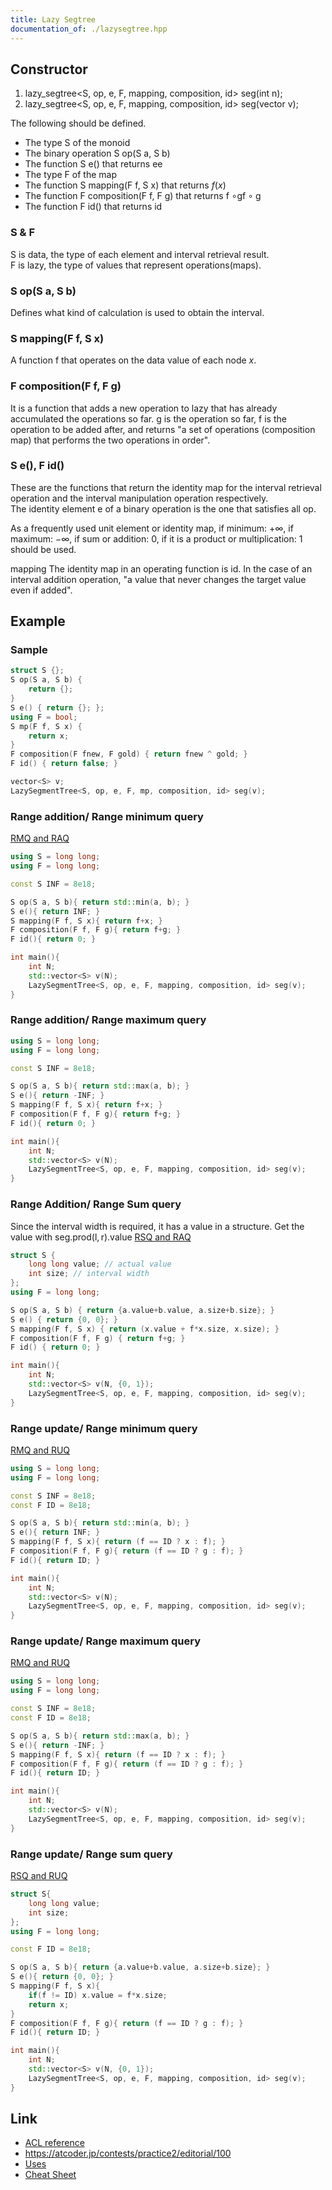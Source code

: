 ```yaml
---
title: Lazy Segtree
documentation_of: ./lazysegtree.hpp
---
```


## Constructor
1. lazy_segtree<S, op, e, F, mapping, composition, id> seg(int n); <br/>
2. lazy_segtree<S, op, e, F, mapping, composition, id> seg(vector<T> v); <br/>

The following should be defined.

- The type S of the monoid
- The binary operation S op(S a, S b)
- The function S e() that returns ee
- The type F of the map
- The function S mapping(F f, S x) that returns $f(x)$
- The function F composition(F f, F g) that returns f $\mathrm{\circ gf∘g}$
- The function F id() that returns $\mathrm{id}$

### S & F
S is data, the type of each element and interval retrieval result. <br/>
F is lazy, the type of values that represent operations(maps).

### S op(S a, S b)
Defines what kind of calculation is used to obtain the interval.

### S mapping(F f, S x)
A function $\mathrm{f}$ that operates on the data value of each node $x$.

### F composition(F f, F g)
It is a function that adds a new operation to lazy that has already accumulated the operations so far. g is the operation so far, f is the operation to be added after, and returns "a set of operations (composition map) that performs the two operations in order".

### S e(), F id()
These are the functions that return the identity map for the interval retrieval operation and the interval manipulation operation respectively.<br/>
The identity element e of a binary operation is the one that satisfies all op. <br/>

As a frequently used unit element or identity map, if minimum: +∞, if maximum: −∞, if sum or addition: 0, if it is a product or multiplication: 1 should be used. <br/>

$\mathrm{mapping}$ The identity map in an operating function is id. In the case of an interval addition operation, "a value that never changes the target value even if added". <br/>

## Example
### Sample
```cpp
struct S {};
S op(S a, S b) {
    return {};
}
S e() { return {}; };
using F = bool;
S mp(F f, S x) {
    return x;
}
F composition(F fnew, F gold) { return fnew ^ gold; }
F id() { return false; }

vector<S> v;
LazySegmentTree<S, op, e, F, mp, composition, id> seg(v);
```

### Range addition/ Range minimum query
[RMQ and RAQ](https://onlinejudge.u-aizu.ac.jp/problems/DSL_2_H)
```cpp
using S = long long;
using F = long long;

const S INF = 8e18;

S op(S a, S b){ return std::min(a, b); }
S e(){ return INF; }
S mapping(F f, S x){ return f+x; }
F composition(F f, F g){ return f+g; }
F id(){ return 0; }

int main(){
    int N;
    std::vector<S> v(N);
    LazySegmentTree<S, op, e, F, mapping, composition, id> seg(v);
}
```

### Range addition/ Range maximum query
```cpp
using S = long long;
using F = long long;

const S INF = 8e18;

S op(S a, S b){ return std::max(a, b); }
S e(){ return -INF; }
S mapping(F f, S x){ return f+x; }
F composition(F f, F g){ return f+g; }
F id(){ return 0; }

int main(){
    int N;
    std::vector<S> v(N);
    LazySegmentTree<S, op, e, F, mapping, composition, id> seg(v);
}
```

### Range Addition/ Range Sum query
Since the interval width is required, it has a value in a structure. Get the value with $\mathrm{seg.prod(l, r).value}$
[RSQ and RAQ](https://onlinejudge.u-aizu.ac.jp/problems/DSL_2_G)
```cpp
struct S {
    long long value; // actual value
    int size; // interval width
};
using F = long long;

S op(S a, S b) { return {a.value+b.value, a.size+b.size}; }
S e() { return {0, 0}; }
S mapping(F f, S x) { return (x.value + f*x.size, x.size); }
F composition(F f, F g) { return f+g; }
F id() { return 0; }

int main(){
    int N;
    std::vector<S> v(N, {0, 1});
    LazySegmentTree<S, op, e, F, mapping, composition, id> seg(v);
}
```

### Range update/ Range minimum query
[RMQ and RUQ](https://onlinejudge.u-aizu.ac.jp/problems/DSL_2_F)
```cpp
using S = long long;
using F = long long;

const S INF = 8e18;
const F ID = 8e18;

S op(S a, S b){ return std::min(a, b); }
S e(){ return INF; }
S mapping(F f, S x){ return (f == ID ? x : f); }
F composition(F f, F g){ return (f == ID ? g : f); }
F id(){ return ID; }

int main(){
    int N;
    std::vector<S> v(N);
    LazySegmentTree<S, op, e, F, mapping, composition, id> seg(v);
}
```

### Range update/ Range maximum query
[RMQ and RUQ](https://onlinejudge.u-aizu.ac.jp/problems/DSL_2_F)
```cpp
using S = long long;
using F = long long;

const S INF = 8e18;
const F ID = 8e18;

S op(S a, S b){ return std::max(a, b); }
S e(){ return -INF; }
S mapping(F f, S x){ return (f == ID ? x : f); }
F composition(F f, F g){ return (f == ID ? g : f); }
F id(){ return ID; }

int main(){
    int N;
    std::vector<S> v(N);
    LazySegmentTree<S, op, e, F, mapping, composition, id> seg(v);
}
```

### Range update/ Range sum query
[RSQ and RUQ](https://onlinejudge.u-aizu.ac.jp/problems/DSL_2_I)
```cpp
struct S{
    long long value;
    int size;
};
using F = long long;

const F ID = 8e18;

S op(S a, S b){ return {a.value+b.value, a.size+b.size}; }
S e(){ return {0, 0}; }
S mapping(F f, S x){
    if(f != ID) x.value = f*x.size;
    return x;
}
F composition(F f, F g){ return (f == ID ? g : f); }
F id(){ return ID; }

int main(){
    int N;
    std::vector<S> v(N, {0, 1});
    LazySegmentTree<S, op, e, F, mapping, composition, id> seg(v);
}
```



## Link
- [ACL reference](https://atcoder.github.io/ac-library/production/document_en/lazysegtree.html)
- https://atcoder.jp/contests/practice2/editorial/100
- [Uses](https://betrue12.hateblo.jp/entry/2020/09/22/194541)
- [Cheat Sheet](https://betrue12.hateblo.jp/entry/2020/09/23/005940)